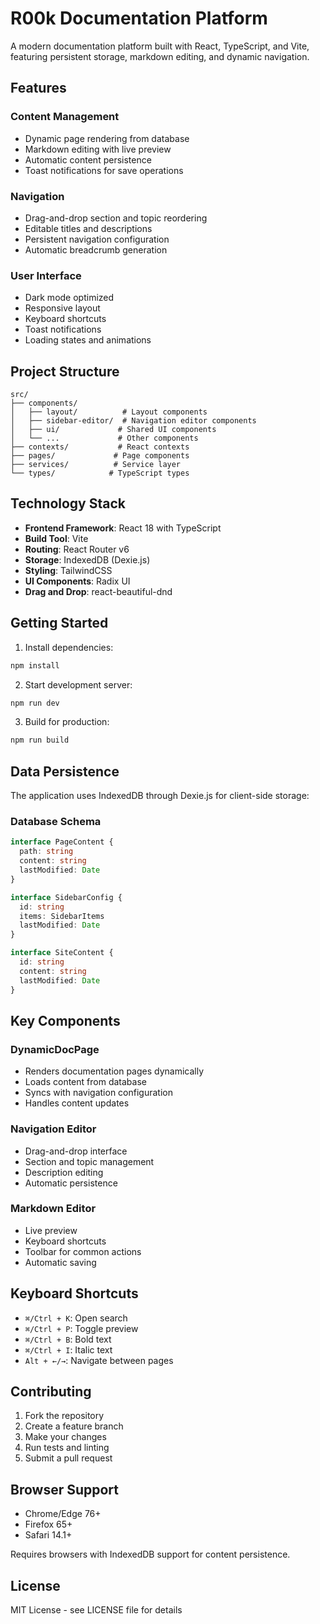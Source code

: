 # R00k Documentation Platform

A modern documentation platform built with React, TypeScript, and Vite, featuring persistent storage, markdown editing, and dynamic navigation.

## Features

### Content Management
- Dynamic page rendering from database
- Markdown editing with live preview
- Automatic content persistence
- Toast notifications for save operations

### Navigation
- Drag-and-drop section and topic reordering
- Editable titles and descriptions
- Persistent navigation configuration
- Automatic breadcrumb generation

### User Interface
- Dark mode optimized
- Responsive layout
- Keyboard shortcuts
- Toast notifications
- Loading states and animations

## Project Structure

```
src/
├── components/
│   ├── layout/          # Layout components
│   ├── sidebar-editor/  # Navigation editor components
│   ├── ui/             # Shared UI components
│   └── ...             # Other components
├── contexts/           # React contexts
├── pages/             # Page components
├── services/          # Service layer
└── types/            # TypeScript types
```

## Technology Stack

- **Frontend Framework**: React 18 with TypeScript
- **Build Tool**: Vite
- **Routing**: React Router v6
- **Storage**: IndexedDB (Dexie.js)
- **Styling**: TailwindCSS
- **UI Components**: Radix UI
- **Drag and Drop**: react-beautiful-dnd

## Getting Started

1. Install dependencies:
```bash
npm install
```

2. Start development server:
```bash
npm run dev
```

3. Build for production:
```bash
npm run build
```

## Data Persistence

The application uses IndexedDB through Dexie.js for client-side storage:

### Database Schema

```typescript
interface PageContent {
  path: string
  content: string
  lastModified: Date
}

interface SidebarConfig {
  id: string
  items: SidebarItems
  lastModified: Date
}

interface SiteContent {
  id: string
  content: string
  lastModified: Date
}
```

## Key Components

### DynamicDocPage
- Renders documentation pages dynamically
- Loads content from database
- Syncs with navigation configuration
- Handles content updates

### Navigation Editor
- Drag-and-drop interface
- Section and topic management
- Description editing
- Automatic persistence

### Markdown Editor
- Live preview
- Keyboard shortcuts
- Toolbar for common actions
- Automatic saving

## Keyboard Shortcuts

- `⌘/Ctrl + K`: Open search
- `⌘/Ctrl + P`: Toggle preview
- `⌘/Ctrl + B`: Bold text
- `⌘/Ctrl + I`: Italic text
- `Alt + ←/→`: Navigate between pages

## Contributing

1. Fork the repository
2. Create a feature branch
3. Make your changes
4. Run tests and linting
5. Submit a pull request

## Browser Support

- Chrome/Edge 76+
- Firefox 65+
- Safari 14.1+

Requires browsers with IndexedDB support for content persistence.

## License

MIT License - see LICENSE file for details
